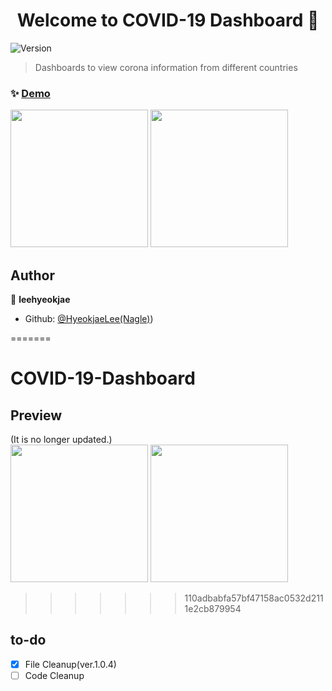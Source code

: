 <h1 align="center">Welcome to COVID-19 Dashboard 👋</h1>
<p>
  <img alt="Version" src="https://img.shields.io/badge/version-1.0.4-blue.svg?cacheSeconds=2592000" />
</p>

> Dashboards to view corona information from different countries

### ✨ [Demo](https://hyeokjaelee.github.io/COVID-19-Dashboard/index.html)

<img src = "https://user-images.githubusercontent.com/71566740/105497377-1a731700-5d02-11eb-8056-d6cf36f1b8e4.png" height="220">
<img src = "https://user-images.githubusercontent.com/71566740/105497375-1810bd00-5d02-11eb-9cdc-93677dee45ce.png" height="220">

## Author

👤 **leehyeokjae**

- Github: [@HyeokjaeLee\(Nagle\)](https://github.com/HyeokjaeLee))

=======

# COVID-19-Dashboard

## Preview

(It is no longer updated.)<br>
<img src = "https://user-images.githubusercontent.com/71566740/105497377-1a731700-5d02-11eb-8056-d6cf36f1b8e4.png" height="220">
<img src = "https://user-images.githubusercontent.com/71566740/105497375-1810bd00-5d02-11eb-9cdc-93677dee45ce.png" height="220">

> > > > > > > 110adbabfa57bf47158ac0532d2111e2cb879954

## to-do

- [x] File Cleanup(ver.1.0.4)<br>
- [ ] Code Cleanup<br>
